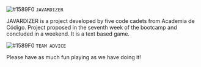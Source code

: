 ![#1589F0](https://via.placeholder.com/15/1589F0/000000?text=+) `JAVARDIZER`

JAVARDIZER is a project developed by five code cadets from Academia de Código. 
Project proposed in the seventh week of the bootcamp and concluded in a weekend.
It is a text based game.

![#1589F0](https://via.placeholder.com/15/1589F0/000000?text=+) `TEAM ADVICE`

Please have as much fun playing as we have doing it!
